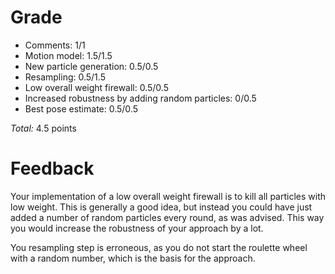 Grade
=====

* Comments: 1/1 
* Motion model: 1.5/1.5
* New particle generation: 0.5/0.5
* Resampling: 0.5/1.5
* Low overall weight firewall: 0.5/0.5
* Increased robustness by adding random particles: 0/0.5
* Best pose estimate: 0.5/0.5

_Total:_ 4.5 points

Feedback
========

Your implementation of a low overall weight firewall is to kill all particles with low weight. This is generally a good idea, but instead you could have just added a number of random particles every round, as was advised. This way you would increase the robustness of your approach by a lot.

You resampling step is erroneous, as you do not start the roulette wheel with a random number, which is the basis for the approach.
